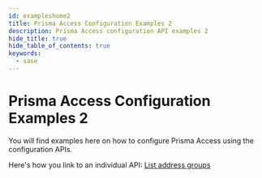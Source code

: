 ```yaml
---
id: exampleshome2
title: Prisma Access Configuration Examples 2
description: Prisma Access configuration API examples 2
hide_title: true
hide_table_of_contents: true
keywords:
  - sase
---
```


<head>
  <meta name="robots" content="noindex"/>
</head>

# Prisma Access Configuration Examples 2

You will find examples here on how to configure Prisma Access using the configuration APIs.

Here's how you link to an individual API:
[List address groups](/access/api/prisma-access-config/get-sse-config-v-1-address-groups-id)
